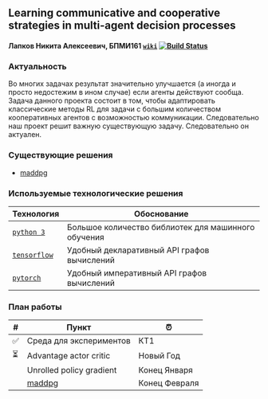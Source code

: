 ## Learning communicative and cooperative strategies in multi-agent decision processes
#### Лапков Никита Алексеевич, БПМИ161 [`wiki`](http://wiki.cs.hse.ru/Learning_communicative_and_cooperative_strategies_in_multi-agent_decision_processes_(%D0%BF%D1%80%D0%BE%D0%B5%D0%BA%D1%82)) [![Build Status](https://travis-ci.org/laplab/azkaban.svg?branch=master)](https://travis-ci.org/laplab/azkaban)

### Актуальность
Во многих задачах результат значительно улучшается (а иногда и просто недостежим в ином случае) если агенты действуют сообща. Задача данного проекта состоит в том, чтобы адаптировать классические методы RL для задачи с большим количеством кооперативных агентов с возможностью коммуникации. Следовательно наш проект решит важную существующую задачу. Следовательно он актуален.

### Существующие решения
- [maddpg](https://blog.openai.com/learning-to-cooperate-compete-and-communicate/)

### Используемые технологические решения
|                         Технология                        | Обоснование                                        |
|-----------------------------------------------------------|----------------------------------------------------|
| [`python 3`](https://www.python.org/)                     | Большое количество библиотек для машинного обучения|
| [`tensorflow`](https://github.com/tensorflow/tensorflow)  | Удобный декларативный API графов вычислений        |
| [`pytorch`](https://github.com/pytorch/pytorch)           | Удобный императивный API графов вычислений         |

### План работы
| # | Пункт                                                                            | ⏰             |
|---|----------------------------------------------------------------------------------|---------------|
| ✅ | Среда для экспериментов                                                          | КТ1           |
| ⏳ | Advantage actor critic                                                           | Новый Год     |
|   | Unrolled policy gradient                                                         | Конец Января  |
|   | [maddpg](https://blog.openai.com/learning-to-cooperate-compete-and-communicate/) | Конец Февраля |
